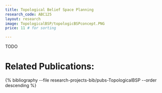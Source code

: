 ```yaml
---
title: Topological Belief Space Planning
research_code: ABC125
layout: research
image: TopologicalBSP/topologicBSPconcept.PNG
price: 11 # for sorting 

---
```


TODO

# Related Publications: 
{% bibliography --file research-projects-bib/pubs-TopologicalBSP --order descending %}


